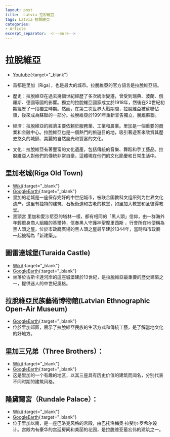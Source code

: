 ```yaml
---
layout: post
title:  Latvia 拉脫維亞
tags: Latvia 拉脫維亞 
categories:
- Article
excerpt_separator:  <!--more-->
---
```

# 拉脫維亞
- [Youtube](https://www.youtube.com/watch?v=AfidlXW5TY4&ab_channel=CountriesExplained "YT"){:target="_blank"} 
- 首都是里加（Riga），也是最大的城市。拉脫維亞的官方語言是拉脫維亞語。

- 歷史：拉脫維亞在過去幾個世紀經歷了多次統治變遷，曾受到瑞典、波蘭、俄羅斯、德國等國的影響。獨立的拉脫維亞國家成立於1918年，然後在20世紀初期經歷了一段獨立時期。然而，在第二次世界大戰期間，拉脫維亞被蘇聯佔領，後來成為蘇聯的一部分。拉脫維亞於1991年重新宣告獨立，脫離蘇聯。

- 經濟：拉脫維亞的經濟主要依賴於服務業、工業和農業。里加是一個重要的商業和金融中心。拉脫維亞也是一個熱門的旅遊目的地，吸引著遊客來欣賞其歷史悠久的城鎮、美麗的自然風光和豐富的文化。

- 文化：拉脫維亞有著豐富的文化遺產，包括傳統的音樂、舞蹈和手工藝品。拉脫維亞人對他們的傳統非常自豪，這體現在他們的文化節慶和日常生活中。

## 里加老城(Riga Old Town)
- [Wiki](https://zh.wikipedia.org/wiki/里加老城 "Wiki"){:target="_blank"} 
- [GoogleEarth](https://earth.google.com/web/search/Riga+Old+Town "GoogleEarth"){:target="_blank"} 
- 里加的老城是一座保存完好的中世纪城市，被联合国教科文组织列为世界文化遗产。这里有独特的建筑、石板街道和古老的教堂，如里加大教堂和圣彼得教堂。
- 黑頭宮 里加和愛沙尼亞的塔林一樣，都有相同的「黑人頭」信仰，由一群海外年輕單身商人組織的基爾特，信奉黑人守護神聖摩里西斯 ，行會所在地便稱為黑人頭之屋。位於市政廳廣場的黑人頭之屋最早建於1344年，當時和市政廳一起被稱為「新建築」。

## 圖雷達城堡(Turaida Castle)
- [Wiki](https://zh.wikipedia.org/wiki/塔爾賓斯城堡 "Wiki"){:target="_blank"} 
- [GoogleEarth](https://earth.google.com/web/search/Turaida+Castle "GoogleEarth"){:target="_blank"} 
- 坐落於古斯卡達河岸的這座城堡建於13世紀，是拉脫維亞最重要的歷史建築之一，提供迷人的中世紀風格。

## 拉脫維亞民族藝術博物館(Latvian Ethnographic Open-Air Museum)
- [GoogleEarth](https://earth.google.com/web/search/Latvian+Ethnographic+Open-Air+Museum "GoogleEarth"){:target="_blank"} 
- 位於里加郊區，展示了拉脫維亞民族的生活方式和傳統工藝，是了解當地文化的好地方。

## 里加三兄弟（Three Brothers）： 
- [Wiki](https://zh.wikipedia.org/zh-tw/%E9%87%8C%E5%8A%A0%E4%B8%89%E5%85%84%E5%BC%9F "Wiki"){:target="_blank"} 
- [GoogleEarth](https://earth.google.com/web/search/Three+Brothers,+Mazā+Pils+iela,+Central+District,+Riga,+Latvia/@56.95042151,24.1040768,7.60626996a,436.01444962d,35y,360h,0t,0r/ "GoogleEarth"){:target="_blank"} 
- 这是里加的一个有趣的地区，以其三座具有历史价值的建筑而闻名，分别代表不同时期的建筑风格。

## 隆黛爾宮（Rundale Palace）： 
- [Wiki](https://zh.wikipedia.org/zh-tw/%E9%9A%86%E9%BB%9B%E7%88%BE%E5%AE%AE "Wiki"){:target="_blank"} 
- [GoogleEarth](https://earth.google.com/web/search/Rundale+Palace/@56.41355302,24.02452462,23.25446522a,476.02019135d,35y,2.41316636h,42.66721015t,0r/ "GoogleEarth"){:target="_blank"} 
- 位于里加以南，是一座巴洛克风格的宫殿，由巴托洛梅奥·拉斐尔·罗希尔设计。宫殿内有豪华的宫廷房间和美丽的花园，是拉脱维亚最宏伟的建筑之一。

